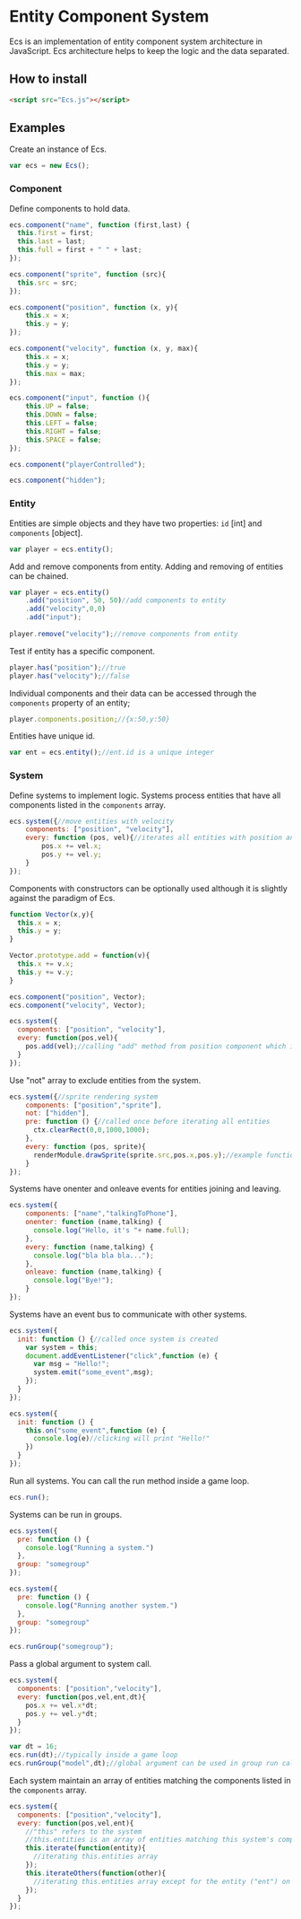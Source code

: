 # Entity Component System
Ecs is an implementation of entity component system architecture in JavaScript. Ecs architecture helps to keep the logic and the data separated.
## How to install
```html
<script src="Ecs.js"></script>
```
## Examples
Create an instance of Ecs.
```javascript
var ecs = new Ecs();
```
### Component
Define components to hold data.
```javascript
ecs.component("name", function (first,last) {
  this.first = first;
  this.last = last;
  this.full = first + " " + last;
});

ecs.component("sprite", function (src){
  this.src = src;
});

ecs.component("position", function (x, y){
    this.x = x;
    this.y = y;
});

ecs.component("velocity", function (x, y, max){
    this.x = x;
    this.y = y;
    this.max = max;
});

ecs.component("input", function (){
    this.UP = false;
    this.DOWN = false;
    this.LEFT = false;
    this.RIGHT = false;
    this.SPACE = false;
});

ecs.component("playerControlled");

ecs.component("hidden");
```
### Entity
Entities are simple objects and they have two properties: `id` [int] and `components` [object].
```javascript
var player = ecs.entity();
```
Add and remove components from entity. Adding and removing of entities can be chained.
```javascript
var player = ecs.entity()
    .add("position", 50, 50)//add components to entity
    .add("velocity",0,0)
    .add("input");
    
player.remove("velocity");//remove components from entity
```
Test if entity has a specific component.
```javascript   
player.has("position");//true
player.has("velocity");//false
```
Individual components and their data can be accessed through the `components` property of an entity;
```javascript
player.components.position;//{x:50,y:50}
```
Entities have unique id.
```javascript
var ent = ecs.entity();//ent.id is a unique integer
```
### System
Define systems to implement logic. Systems process entities that have all components listed in the `components` array.
```javascript
ecs.system({//move entities with velocity
    components: ["position", "velocity"],
    every: function (pos, vel){//iterates all entities with position and velocity component
        pos.x += vel.x;
        pos.y += vel.y;
    }
});
```
Components with constructors can be optionally used although it is slightly against the paradigm of Ecs.
```javascript
function Vector(x,y){
  this.x = x;
  this.y = y;
}

Vector.prototype.add = function(v){
  this.x += v.x;
  this.y += v.y;
}

ecs.component("position", Vector);
ecs.component("velocity", Vector);

ecs.system({
  components: ["position", "velocity"],
  every: function(pos,vel){
    pos.add(vel);//calling "add" method from position component which is instanceof Vector
  }
});
```
Use "not" array to exclude entities from the system.
```javascript
ecs.system({//sprite rendering system
    components: ["position","sprite"],
    not: ["hidden"],
    pre: function () {//called once before iterating all entities
      ctx.clearRect(0,0,1000,1000);
    },
    every: function (pos, sprite){
      renderModule.drawSprite(sprite.src,pos.x,pos.y);//example function call, renderModule is not part of Ecs...
    }
});
```
Systems have onenter and onleave events for entities joining and leaving.
```javascript
ecs.system({
    components: ["name","talkingToPhone"],
    onenter: function (name,talking) {
      console.log("Hello, it's "+ name.full);
    },
    every: function (name,talking) {
      console.log("bla bla bla...");
    },
    onleave: function (name,talking) {
      console.log("Bye!");
    }
});
```
Systems have an event bus to communicate with other systems.
```javascript
ecs.system({
  init: function () {//called once system is created
    var system = this;
    document.addEventListener("click",function (e) {
      var msg = "Hello!";
      system.emit("some_event",msg);
    });
  }
});

ecs.system({
  init: function () {
    this.on("some_event",function (e) {
      console.log(e)//clicking will print "Hello!"
    })
  }
});
```
Run all systems. You can call the run method inside a game loop.
```javascript
ecs.run();
```
Systems can be run in groups.
```javascript
ecs.system({
  pre: function () {
    console.log("Running a system.")
  },
  group: "somegroup"
});

ecs.system({
  pre: function () {
    console.log("Running another system.")
  },
  group: "somegroup"
});

ecs.runGroup("somegroup");
```
Pass a global argument to system call.
```javascript
ecs.system({
  components: ["position","velocity"],
  every: function(pos,vel,ent,dt){
    pos.x += vel.x*dt;
    pos.y += vel.y*dt;
  }
});

var dt = 16;
ecs.run(dt);//typically inside a game loop
ecs.runGroup("model",dt);//global argument can be used in group run calls, too
```
Each system maintain an array of entities matching the components listed in the `components` array.
```javascript
ecs.system({
  components: ["position","velocity"],
  every: function(pos,vel,ent){
    //"this" refers to the system
    //this.entities is an array of entities matching this system's components array
    this.iterate(function(entity){
      //iterating this.entities array
    });
    this.iterateOthers(function(other){
      //iterating this.entities array except for the entity ("ent") on which the "every" method is called
    });
  }
});
```
